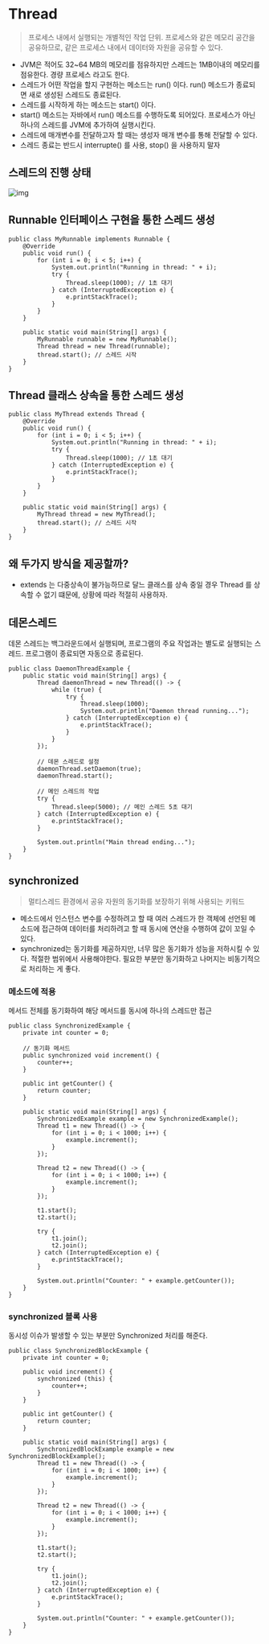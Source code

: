 # Thread
> 프로세스 내에서 실행되는 개별적인 작업 단위. 프로세스와 같은 메모리 공간을 공유하므로, 같은 프로세스 내에서 데이터와 자원을 공유할 수 있다.
 
- JVM은 적어도 32~64 MB의 메모리를 점유하지만 스레드는 1MB이내의 메모리를 점유한다. 경량 프로세스 라고도 한다.
- 스레드가 어떤 작업을 할지 구현하는 메소드는 run() 이다. run() 메소드가 종료되면 새로 생성된 스레드도 종료된다.
- 스레드를 시작하게 하는 메소드는 start() 이다.
- start() 메소드는 자바에서 run() 메소드를 수행하도록 되어있다. 프로세스가 아닌 하나의 스레드를 JVM에 추가하여 실행시킨다.
- 스레드에 매개변수를 전달하고자 할 때는 생성자 매개 변수를 통해 전달할 수 있다.
- 스레드 종료는 반드시 interrupte() 를 사용, stop() 을 사용하지 말자

## 스레드의 진행 상태
![img](https://joont92.github.io/temp/thread-states.png)

## Runnable 인터페이스 구현을 통한 스레드 생성
```commandline
public class MyRunnable implements Runnable {
    @Override
    public void run() {
        for (int i = 0; i < 5; i++) {
            System.out.println("Running in thread: " + i);
            try {
                Thread.sleep(1000); // 1초 대기
            } catch (InterruptedException e) {
                e.printStackTrace();
            }
        }
    }

    public static void main(String[] args) {
        MyRunnable runnable = new MyRunnable();
        Thread thread = new Thread(runnable);
        thread.start(); // 스레드 시작
    }
}
```

## Thread 클래스 상속을 통한 스레드 생성
```commandline
public class MyThread extends Thread {
    @Override
    public void run() {
        for (int i = 0; i < 5; i++) {
            System.out.println("Running in thread: " + i);
            try {
                Thread.sleep(1000); // 1초 대기
            } catch (InterruptedException e) {
                e.printStackTrace();
            }
        }
    }

    public static void main(String[] args) {
        MyThread thread = new MyThread();
        thread.start(); // 스레드 시작
    }
}
```

## 왜 두가지 방식을 제공할까?
- extends 는 다중상속이 불가능하므로 달느 클래스를 상속 중일 경우 Thread 를 상속할 수 없기 떄문에, 상황에 따라 적절히 사용하자.

## 데몬스레드
데몬 스레드는 백그라운드에서 실행되며, 프로그램의 주요 작업과는 별도로 실행되는 스레드. 프로그램이 종료되면 자동으로 종료된다.
```commandline
public class DaemonThreadExample {
    public static void main(String[] args) {
        Thread daemonThread = new Thread(() -> {
            while (true) {
                try {
                    Thread.sleep(1000);
                    System.out.println("Daemon thread running...");
                } catch (InterruptedException e) {
                    e.printStackTrace();
                }
            }
        });

        // 데몬 스레드로 설정
        daemonThread.setDaemon(true);
        daemonThread.start();

        // 메인 스레드의 작업
        try {
            Thread.sleep(5000); // 메인 스레드 5초 대기
        } catch (InterruptedException e) {
            e.printStackTrace();
        }

        System.out.println("Main thread ending...");
    }
}
```

## synchronized
> 멀티스레드 환경에서 공유 자원의 동기화를 보장하기 위해 사용되는 키워드

- 메소드에서 인스턴스 변수를 수정하려고 할 때 여러 스레드가 한 객체에 선언된 메소드에 접근하여 데이터를 처리하려고 할 때 동시에 연산을 수행하여 값이 꼬일 수 있다.
- synchronized는 동기화를 제공하지만, 너무 많은 동기화가 성능을 저하시킬 수 있다. 적절한 범위에서 사용해야한다. 필요한 부분만 동기화하고 나머지는 비동기적으로 처리하는 게 좋다.


### 메소드에 적용
메서드 전체를 동기화하여 해당 메서드를 동시에 하나의 스레드만 접근
```commandline
public class SynchronizedExample {
    private int counter = 0;

    // 동기화 메서드
    public synchronized void increment() {
        counter++;
    }

    public int getCounter() {
        return counter;
    }

    public static void main(String[] args) {
        SynchronizedExample example = new SynchronizedExample();
        Thread t1 = new Thread(() -> {
            for (int i = 0; i < 1000; i++) {
                example.increment();
            }
        });

        Thread t2 = new Thread(() -> {
            for (int i = 0; i < 1000; i++) {
                example.increment();
            }
        });

        t1.start();
        t2.start();

        try {
            t1.join();
            t2.join();
        } catch (InterruptedException e) {
            e.printStackTrace();
        }

        System.out.println("Counter: " + example.getCounter());
    }
}
```

### synchronized 블록 사용
동시성 이슈가 발생할 수 있는 부분만 Synchronized 처리를 해준다.
```commandline
public class SynchronizedBlockExample {
    private int counter = 0;

    public void increment() {
        synchronized (this) {
            counter++;
        }
    }

    public int getCounter() {
        return counter;
    }

    public static void main(String[] args) {
        SynchronizedBlockExample example = new SynchronizedBlockExample();
        Thread t1 = new Thread(() -> {
            for (int i = 0; i < 1000; i++) {
                example.increment();
            }
        });

        Thread t2 = new Thread(() -> {
            for (int i = 0; i < 1000; i++) {
                example.increment();
            }
        });

        t1.start();
        t2.start();

        try {
            t1.join();
            t2.join();
        } catch (InterruptedException e) {
            e.printStackTrace();
        }

        System.out.println("Counter: " + example.getCounter());
    }
}
```
